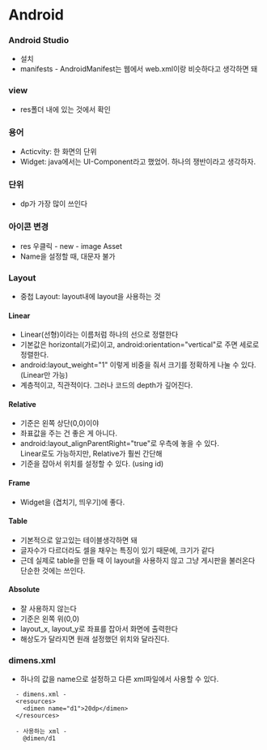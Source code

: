 # Android

### Android Studio
  - 설치
  - manifests - AndroidManifest는 웹에서 web.xml이랑 비슷하다고 생각하면 돼

### view
  - res폴더 내에 있는 것에서 확인

### 용어
  - Acticvity: 한 화면의 단위
  - Widget: java에서는 UI-Component라고 했었어. 하나의 쟁반이라고 생각하자.

### 단위
  - dp가 가장 많이 쓰인다

### 아이콘 변경
  - res 우클릭 - new - image Asset
  - Name을 설정할 때, 대문자 불가

### Layout
  - 중첩 Layout: layout내에 layout을 사용하는 것
#### Linear
  - Linear(선형)이라는 이름처럼 하나의 선으로 정렬한다
  - 기본값은 horizontal(가로)이고, android:orientation="vertical"로 주면 세로로 정렬한다.
  - android:layout_weight="1" 이렇게 비중을 줘서 크기를 정확하게 나눌 수 있다. (Linear만 가능)
  - 계층적이고, 직관적이다. 그러나 코드의 depth가 깊어진다.
#### Relative
  - 기준은 왼쪽 상단(0,0)이야
  - 좌표값을 주는 건 좋은 게 아니다.
  - android:layout_alignParentRight="true"로 우측에 놓을 수 있다.<br>
    Linear로도 가능하지만, Relative가 훨씬 간단해
  - 기준을 잡아서 위치를 설정할 수 있다. (using id)
#### Frame
  - Widget을 (겹치기, 띄우기)에 좋다.
#### Table
  - 기본적으로 알고있는 테이블생각하면 돼
  - 글자수가 다르더라도 셀을 채우는 특징이 있기 때문에, 크기가 같다
  - 근데 실제로 table을 만들 때 이 layout을 사용하지 않고 그냥 게시판을 불러온다<br>
    단순한 것에는 쓰인다.
#### Absolute
  - 잘 사용하지 않는다
  - 기준은 왼쪽 위(0,0)
  - layout_x, layout_y로 좌표를 잡아서 화면에 출력한다
  - 해상도가 달라지면 원래 설정했던 위치와 달라진다.

### dimens.xml
  - 하나의 값을 name으로 설정하고 다른 xml파일에서 사용할 수 있다.
```
  - dimens.xml - 
  <resources>
    <dimen name="d1">20dp</dimen>
  </resources>

  - 사용하는 xml - 
    @dimen/d1
```